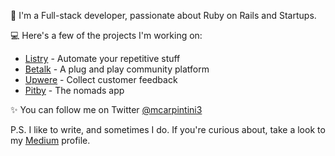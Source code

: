 👋 I'm a Full-stack developer, passionate about Ruby on Rails and Startups.

💻 Here's a few of the projects I'm working on:
* [Listry](https://listry.app) - Automate your repetitive stuff
* [Betalk](https://betalk.app) - A plug and play community platform
* [Upwere](https://upwere.app) - Collect customer feedback
* [Pitby](https://pitby.app) - The nomads app

✨ You can follow me on Twitter [@mcarpintini3](https://twitter.com/mcarpintini3)

P.S. I like to write, and sometimes I do. If you're curious about, take a look to my [Medium](https://matiascarpintini.medium.com) profile.
